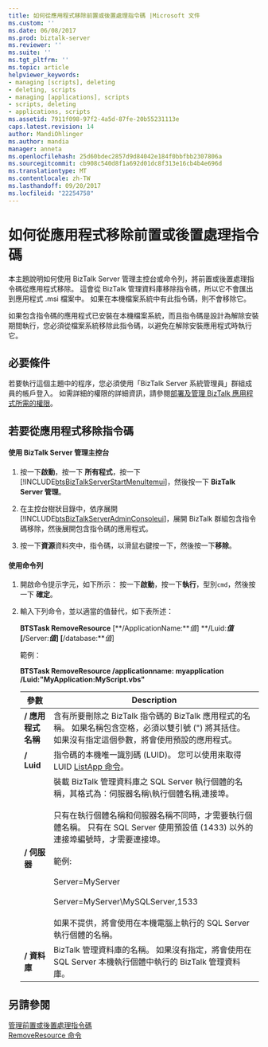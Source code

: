 ```yaml
---
title: 如何從應用程式移除前置或後置處理指令碼 |Microsoft 文件
ms.custom: ''
ms.date: 06/08/2017
ms.prod: biztalk-server
ms.reviewer: ''
ms.suite: ''
ms.tgt_pltfrm: ''
ms.topic: article
helpviewer_keywords:
- managing [scripts], deleting
- deleting, scripts
- managing [applications], scripts
- scripts, deleting
- applications, scripts
ms.assetid: 7911f098-97f2-4a5d-87fe-20b55231113e
caps.latest.revision: 14
author: MandiOhlinger
ms.author: mandia
manager: anneta
ms.openlocfilehash: 25d60bdec2857d9d84042e184f0bbfbb2307806a
ms.sourcegitcommit: cb908c540d8f1a692d01dc8f313e16cb4b4e696d
ms.translationtype: MT
ms.contentlocale: zh-TW
ms.lasthandoff: 09/20/2017
ms.locfileid: "22254758"
---
```

# <a name="how-to-remove-a-pre--or-post-processing-script-from-an-application"></a>如何從應用程式移除前置或後置處理指令碼
本主題說明如何使用 BizTalk Server 管理主控台或命令列，將前置或後置處理指令碼從應用程式移除。 這會從 BizTalk 管理資料庫移除指令碼，所以它不會匯出到應用程式 .msi 檔案中。 如果在本機檔案系統中有此指令碼，則不會移除它。  
  
 如果包含指令碼的應用程式已安裝在本機檔案系統，而且指令碼是設計為解除安裝期間執行，您必須從檔案系統移除此指令碼，以避免在解除安裝應用程式時執行它。  
  
## <a name="prerequisites"></a>必要條件  
 若要執行這個主題中的程序，您必須使用「BizTalk Server 系統管理員」群組成員的帳戶登入。 如需詳細的權限的詳細資訊，請參閱[部署及管理 BizTalk 應用程式所需的權限](../core/permissions-required-for-deploying-and-managing-a-biztalk-application.md)。  
  
## <a name="to-remove-a-script-from-an-application"></a>若要從應用程式移除指令碼  
  
#### <a name="using-the-biztalk-server-administration-console"></a>使用 BizTalk Server 管理主控台  
  
1.  按一下**啟動**，按一下 **所有程式**，按一下  [!INCLUDE[btsBizTalkServerStartMenuItemui](../includes/btsbiztalkserverstartmenuitemui-md.md)]，然後按一下  **BizTalk Server 管理**。  
  
2.  在主控台樹狀目錄中，依序展開[!INCLUDE[btsBizTalkServerAdminConsoleui](../includes/btsbiztalkserveradminconsoleui-md.md)]，展開 BizTalk 群組包含指令碼移除，然後展開包含指令碼的應用程式。  
  
3.  按一下**資源**資料夾中，指令碼，以滑鼠右鍵按一下，然後按一下**移除**。  
  
#### <a name="using-the-command-line"></a>使用命令列  
  
1.  開啟命令提示字元，如下所示： 按一下**啟動**，按一下**執行**，型別`cmd`，然後按一下 **確定**。  
  
2.  輸入下列命令，並以適當的值替代，如下表所述：  
  
     **BTSTask RemoveResource** [**/ApplicationName:***值*] **/Luid:***值*[**/Server:***值*] [**/database:***值*]  
  
     範例：  
  
     **BTSTask RemoveResource /applicationname: myapplication /Luid:"MyApplication:MyScript.vbs"**  
  
    |參數|Description|  
    |---------------|-----------------|  
    |**/ 應用程式名稱**|含有所要刪除之 BizTalk 指令碼的 BizTalk 應用程式的名稱。 如果名稱包含空格，必須以雙引號 (") 將其括住。 如果沒有指定這個參數，將會使用預設的應用程式。|  
    |**/ Luid**|指令碼的本機唯一識別碼 (LUID)。 您可以使用來取得 LUID [ListApp 命令](../core/listapp-command.md)。|  
    |**/ 伺服器**|裝載 BizTalk 管理資料庫之 SQL Server 執行個體的名稱，其格式為：伺服器名稱\執行個體名稱,連接埠。<br /><br /> 只有在執行個體名稱和伺服器名稱不同時，才需要執行個體名稱。 只有在 SQL Server 使用預設值 (1433) 以外的連接埠編號時，才需要連接埠。<br /><br /> 範例:<br /><br /> Server=MyServer<br /><br /> Server=MyServer\MySQLServer,1533<br /><br /> 如果不提供，將會使用在本機電腦上執行的 SQL Server 執行個體的名稱。|  
    |**/ 資料庫**|BizTalk 管理資料庫的名稱。 如果沒有指定，將會使用在 SQL Server 本機執行個體中執行的 BizTalk 管理資料庫。|  
  
## <a name="see-also"></a>另請參閱  
 [管理前置或後置處理指令碼](../core/managing-pre-and-post-processing-scripts.md)   
 [RemoveResource 命令](../core/removeresource-command.md)